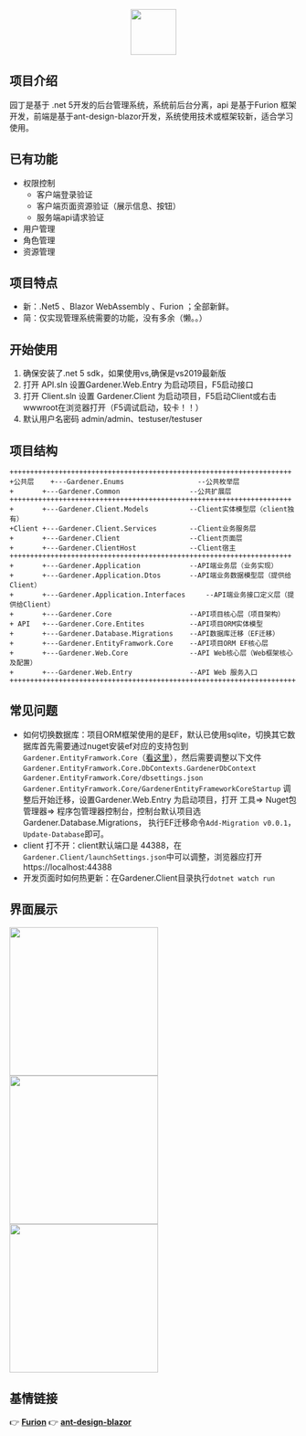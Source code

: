 <p align="center"><img src="https://images.gitee.com/uploads/images/2020/1204/145903_cea2bf9d_302533.png" height="80"/></p>

## 项目介绍

园丁是基于 .net 5开发的后台管理系统，系统前后台分离，api 是基于Furion 框架开发，前端是基于ant-design-blazor开发，系统使用技术或框架较新，适合学习使用。
## 已有功能
- 权限控制
  - 客户端登录验证
  - 客户端页面资源验证（展示信息、按钮）
  - 服务端api请求验证
- 用户管理
- 角色管理
- 资源管理

## 项目特点
- 新：.Net5 、Blazor WebAssembly 、Furion ；全部新鲜。
- 简：仅实现管理系统需要的功能，没有多余（懒。。）

## 开始使用
1. 确保安装了.net 5 sdk，如果使用vs,确保是vs2019最新版
2. 打开 API.sln 设置Gardener.Web.Entry 为启动项目，F5启动接口
3. 打开 Client.sln 设置 Gardener.Client 为启动项目，F5启动Client或右击wwwroot在浏览器打开（F5调试启动，较卡！！）
4. 默认用户名密码 admin/admin、testuser/testuser

## 项目结构

```
+++++++++++++++++++++++++++++++++++++++++++++++++++++++++++++++++++++
+公共层	+---Gardener.Enums              	--公共枚举层                             
+       +---Gardener.Common             	--公共扩展层                             
+++++++++++++++++++++++++++++++++++++++++++++++++++++++++++++++++++++
+       +---Gardener.Client.Models      	--Client实体模型层（client独有）         
+Client	+---Gardener.Client.Services    	--Client业务服务层                      
+       +---Gardener.Client             	--Client页面层                          
+       +---Gardener.ClientHost         	--Client宿主                            
+++++++++++++++++++++++++++++++++++++++++++++++++++++++++++++++++++++
+       +---Gardener.Application        	--API端业务层（业务实现）              
+       +---Gardener.Application.Dtos   	--API端业务数据模型层（提供给Client） 
+       +---Gardener.Application.Interfaces     --API端业务接口定义层（提供给Client）  
+       +---Gardener.Core               	--API项目核心层（项目架构）             
+ API	+---Gardener.Core.Entites       	--API项目ORM实体模型                    
+       +---Gardener.Database.Migrations	--API数据库迁移（EF迁移）               
+       +---Gardener.EntityFramwork.Core	--API项目ORM EF核心层                  
+       +---Gardener.Web.Core           	--API Web核心层（Web框架核心及配置）    
+       +---Gardener.Web.Entry          	--API Web 服务入口                      
++++++++++++++++++++++++++++++++++++++++++++++++++++++++++++++++++++++
```


## 常见问题
- 如何切换数据库：项目ORM框架使用的是EF，默认已使用sqlite，切换其它数据库首先需要通过nuget安装ef对应的支持包到`Gardener.EntityFramwork.Core`（[看这里](https://monksoul.gitee.io/furion/docs/dbcontext-multi-database)），然后需要调整以下文件
`Gardener.EntityFramwork.Core.DbContexts.GardenerDbContext`
`Gardener.EntityFramwork.Core/dbsettings.json`
`Gardener.EntityFramwork.Core/GardenerEntityFrameworkCoreStartup`
调整后开始迁移，设置Gardener.Web.Entry 为启动项目，打开 工具=> Nuget包管理器=> 程序包管理器控制台，控制台默认项目选 Gardener.Database.Migrations， 执行EF迁移命令`Add-Migration v0.0.1`，`Update-Database`即可。
- client 打不开：client默认端口是 44388，在 `Gardener.Client/launchSettings.json`中可以调整，浏览器应打开 https://localhost:44388
- 开发页面时如何热更新：在Gardener.Client目录执行`dotnet watch run`

## 界面展示

<img src="https://images.gitee.com/uploads/images/2020/1204/160750_e2d69ed2_302533.png" width="260px"/>
<img src="https://images.gitee.com/uploads/images/2020/1204/160758_7192619c_302533.png" width="260px"/>
<img src="https://images.gitee.com/uploads/images/2020/1204/160739_fe82dff5_302533.png" width="260px"/>

## 基情链接
👉 **[Furion](https://gitee.com/monksoul/Furion)**
👉 **[ant-design-blazor](https://github.com/ant-design-blazor/ant-design-blazor)**

